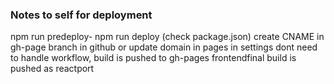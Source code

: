 
### Notes to self for deployment
npm run predeploy- npm run deploy (check package.json)
create CNAME in gh-page branch in github or update domain in pages in settings
dont need to handle workflow, build is pushed to gh-pages
frontendfinal build is pushed as reactport